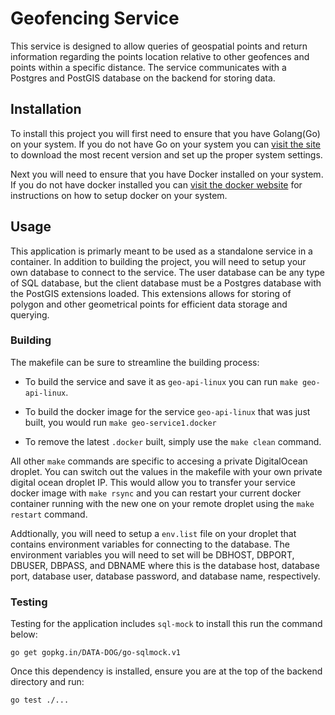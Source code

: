 # Geofencing Service

This service is designed to allow queries of geospatial points and return information regarding the points location relative to other geofences and points within a specific distance. The service communicates with a Postgres and PostGIS database on the backend for storing data.


## Installation

To install this project you will first need to ensure that you have Golang(Go) on your system. If you do not have Go on your system you can [visit the site](https://golang.org/doc/install) to download the most recent version and set up the proper system settings.

Next you will need to ensure that you have Docker installed on your system. If you do not have docker installed you can [visit the docker website](https://docs.docker.com/install/#supported-platforms) for instructions on how to setup docker on your system.

## Usage

This application is primarly meant to be used as a standalone service in a container. In addition to building the project, you will need to setup your own database to connect to the service. The user database can be any type of SQL database, but the client database must be a Postgres database with the PostGIS extensions loaded. This extensions allows for storing of polygon and other geometrical points for efficient data storage and querying.

### Building

The makefile can be sure to streamline the building process:

* To build the service and save it as ```geo-api-linux``` you can run ```make geo-api-linux```.

* To build the docker image for the service ```geo-api-linux``` that was just built, you would run ```make geo-service1.docker```

* To remove the latest ```.docker``` built, simply use the ```make clean``` command.

All other ```make``` commands are specific to accesing a private DigitalOcean droplet. You can switch out the values in the makefile with your own private digital ocean droplet IP. This would allow you to transfer your service docker image with ```make rsync``` and you can restart your current docker container running with the new one on your remote droplet using the ```make restart``` command.

Addtionally, you will need to setup a ```env.list``` file on your droplet that contains environment variables for connecting to the database. The environment variables you will need to set will be DBHOST, DBPORT, DBUSER, DBPASS, and DBNAME where this is the database host, database port, database user, database password, and database name, respectively.

### Testing

Testing for the application includes ```sql-mock``` to install this run the command below:

```go get gopkg.in/DATA-DOG/go-sqlmock.v1```

Once this dependency is installed, ensure you are at the top of the backend directory and run:

```go test ./...```

